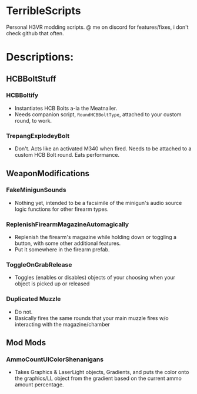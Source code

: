 # TerribleScripts</br>
Personal H3VR modding scripts. @ me on discord for features/fixes, i don't check github that often.

# Descriptions:

## HCBBoltStuff
### HCBBoltify
- Instantiates HCB Bolts a-la the Meatnailer. 
- Needs companion script, `RoundHCBBoltType`, attached to your custom round, to work.
### TrepangExplodeyBolt
- Don't. Acts like an activated M340 when fired. Needs to be attached to a custom HCB Bolt round. Eats performance.
## WeaponModifications
### FakeMinigunSounds
- Nothing yet, intended to be a facsimile of the minigun's audio source logic functions for other firearm types.
### ReplenishFirearmMagazineAutomagically
- Replenish the firearm's magazine while holding down or toggling a button, with some other additional features.
- Put it somewhere in the firearm prefab.</br>
### ToggleOnGrabRelease
- Toggles (enables or disables) objects of your choosing when your object is picked up or released
### Duplicated Muzzle
- Do not.
- Basically fires the same rounds that your main muzzle fires w/o interacting with the magazine/chamber
## Mod Mods
### AmmoCountUIColorShenanigans
- Takes Graphics & LaserLight objects, Gradients, and puts the color onto the graphics/LL object from the gradient based on the current ammo amount percentage.